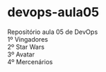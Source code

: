 # devops-aula05
Repositório aula 05 de DevOps <br/>
1º Vingadores <br/>
2º Star Wars <br/>
3º Avatar <br/>
4º Mercenários

